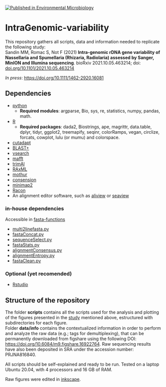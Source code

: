 [![Published in Environmental Microbiology](https://img.shields.io/badge/published%20in-Environmental%20Microbiology-blue.svg)]([https://doi.org/10.1101/gr.214270.116](https://doi.org/10.1111/1462-2920.16081))

# IntraGenomic-variability
  
This repository gathers all scripts, data and information needed to replicate the following study:  
Sandin MM, Romac S, Not F (2021) **Intra-genomic rDNA gene variability of Nassellaria and Spumellaria (Rhizaria, Radiolaria) assessed by Sanger, MinION and Illumina sequencing**. bioRxiv 2021.10.05.463214; doi: [doi.org/10.1101/2021.10.05.463214](https://doi.org/10.1101/2021.10.05.463214)

*In press*: https://doi.org/10.1111/1462-2920.16081
  
## Dependencies
- [python](https://www.python.org/)  
    -   **Required modules**: argparse, Bio, sys, re, statistics, numpy, pandas, math.  
- [R](https://www.r-project.org/)  
    -   **Required packages**: dada2, Biostrings, ape, magrittr, data.table, dplyr, tidyr, ggplot2, treemapify, seqinr, colorRamps, vegan, circlize, forcats, cowplot, lulu (or mumu) and colorspace.  
- [cutadapt](https://cutadapt.readthedocs.io/en/stable/)  
- [BLAST+](https://blast.ncbi.nlm.nih.gov/Blast.cgi?CMD=Web&PAGE_TYPE=BlastDocs&DOC_TYPE=Download)  
- [vsearch](https://github.com/torognes/vsearch)  
- [mafft](https://mafft.cbrc.jp/alignment/software/)  
- [trimAl](http://trimal.cgenomics.org/)  
- [RAxML](https://cme.h-its.org/exelixis/web/software/raxml/)  
- [mothur](https://mothur.org/)  
- [consension](https://microbiology.se/software/consension/)  
- [minimap2](https://github.com/lh3/minimap2)  
- [Racon](https://github.com/isovic/racon)  
- An alignment editor software, such as [aliview](https://ormbunkar.se/aliview/) or [seaview](http://doua.prabi.fr/software/seaview)  
### in-house dependencies
Accessible in [fasta-functions](https://github.com/MiguelMSandin/fasta-functions)  
- [multi2linefasta.py](https://github.com/MiguelMSandin/fasta-functions/blob/main/scripts/multi2linefasta.py)  
- [fastaConcat.py](https://github.com/MiguelMSandin/fasta-functions/blob/main/scripts/fastaConcat.py)  
- [sequenceSelect.py](https://github.com/MiguelMSandin/fasta-functions/blob/main/scripts/sequenceSelect.py)  
- [fastaStats.py](https://github.com/MiguelMSandin/fasta-functions/blob/main/scripts/fastaStats.py)  
- [alignmentConsensus.py](https://github.com/MiguelMSandin/fasta-functions/blob/main/scripts/alignmentConsensus.py)  
- [alignmentEntropy.py](https://github.com/MiguelMSandin/fasta-functions/blob/main/scripts/alignmentEntropy.py)  
- [fastaClean.py](https://github.com/MiguelMSandin/fasta-functions/blob/main/scripts/fastaClean.py)  
### Optional (yet recomended)  
- [Rstudio](https://rstudio.com/products/rstudio/download/) 
  
## Structure of the repository
The folder **scripts** contains all the scripts used for the analysis and plotting of the figures presented in the [study](https://doi.org/10.1101/2021.10.05.463214) mentioned above, estructured with subdirectories for each figure.  
Folder **data/info** contains the contextualized information in order to perform and analyze the raw data (e.g.; tags for demultiplexing), that can be permanently downloaded from figshare using the following DOI: https://doi.org/10.6084/m9.figshare.16922764. Raw sequencing results have also been deposited in SRA under the accession number: PRJNA816840.  
  
All scripts should be self-explained and ready to be run. Tested on a laptop Ubuntu 20.04, with 4 processors and 16 GB of RAM.  

Raw figures were edited in [inkscape](https://inkscape.org/).  
  

